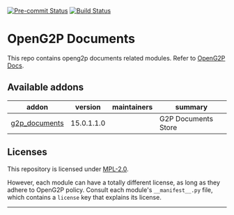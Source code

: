 
<!-- /!\ Non OCA Context : Set here the badge of your runbot / runboat instance. -->
[![Pre-commit Status](https://github.com/OpenG2P/openg2p-documents/actions/workflows/pre-commit.yml/badge.svg?branch=15.0-1.1.0)](https://github.com/OpenG2P/openg2p-documents/actions/workflows/pre-commit.yml?query=branch%3A15.0-1.1.0)
[![Build Status](https://github.com/OpenG2P/openg2p-documents/actions/workflows/test.yml/badge.svg?branch=15.0-1.1.0)](https://github.com/OpenG2P/openg2p-documents/actions/workflows/test.yml?query=branch%3A15.0-1.1.0)
<!-- /!\ Non OCA Context : Set here the badge of your translation instance. -->

<!-- /!\ do not modify above this line -->

# OpenG2P Documents

This repo contains openg2p documents related modules. Refer to [OpenG2P Docs](https://docs.openg2p.org/v/1.1).

<!-- /!\ do not modify below this line -->

<!-- prettier-ignore-start -->

[//]: # (addons)

Available addons
----------------
addon | version | maintainers | summary
--- | --- | --- | ---
[g2p_documents](g2p_documents/) | 15.0.1.1.0 |  | G2P Documents Store

[//]: # (end addons)

<!-- prettier-ignore-end -->

## Licenses

This repository is licensed under [MPL-2.0](LICENSE).

However, each module can have a totally different license, as long as they adhere to OpenG2P
policy. Consult each module's `__manifest__.py` file, which contains a `license` key
that explains its license.

----
<!-- /!\ Non OCA Context : Set here the full description of your organization. -->
